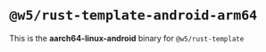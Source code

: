# `@w5/rust-template-android-arm64`

This is the **aarch64-linux-android** binary for `@w5/rust-template`
